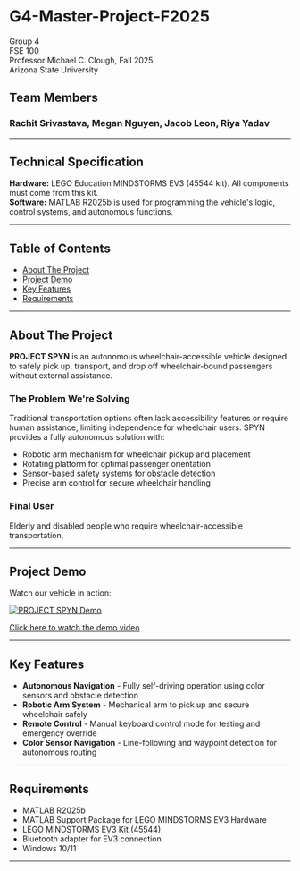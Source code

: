 # G4-Master-Project-F2025

Group 4  
FSE 100  
Professor Michael C. Clough, Fall 2025  
Arizona State University

## Team Members

<h3>Rachit Srivastava, Megan Nguyen, Jacob Leon, Riya Yadav</h3>

---

## Technical Specification

**Hardware:** LEGO Education MINDSTORMS EV3 (45544 kit). All components must come from this kit.  
**Software:** MATLAB R2025b is used for programming the vehicle's logic, control systems, and autonomous functions.

---

## Table of Contents

- [About The Project](#about-the-project)
- [Project Demo](#project-demo)
- [Key Features](#key-features)
- [Requirements](#requirements)

---

## About The Project

**PROJECT SPYN** is an autonomous wheelchair-accessible vehicle designed to safely pick up, transport, and drop off wheelchair-bound passengers without external assistance.

### The Problem We're Solving

Traditional transportation options often lack accessibility features or require human assistance, limiting independence for wheelchair users. SPYN provides a fully autonomous solution with:

- Robotic arm mechanism for wheelchair pickup and placement
- Rotating platform for optimal passenger orientation
- Sensor-based safety systems for obstacle detection
- Precise arm control for secure wheelchair handling

### Final User

Elderly and disabled people who require wheelchair-accessible transportation.

---

## Project Demo

Watch our vehicle in action:

[![PROJECT SPYN Demo](https://img.youtube.com/vi/cHd32MXee_0/0.jpg)](https://youtube.com/watch?v=cHd32MXee_0&feature=shared)

[Click here to watch the demo video](https://youtube.com/watch?v=cHd32MXee_0&feature=shared)

---

## Key Features

- **Autonomous Navigation** - Fully self-driving operation using color sensors and obstacle detection
- **Robotic Arm System** - Mechanical arm to pick up and secure wheelchair safely
- **Remote Control** - Manual keyboard control mode for testing and emergency override
- **Color Sensor Navigation** - Line-following and waypoint detection for autonomous routing

---

## Requirements

- MATLAB R2025b
- MATLAB Support Package for LEGO MINDSTORMS EV3 Hardware
- LEGO MINDSTORMS EV3 Kit (45544)
- Bluetooth adapter for EV3 connection
- Windows 10/11 


---

